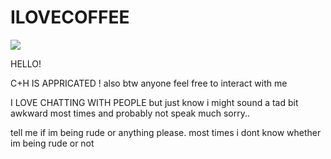 # ILOVECOFFEE
<img src="https://64.media.tumblr.com/025b35687e994dfdf1a1aa9543694842/4e88badd75e8455b-a4/s2048x3072/952453b6bc68af76b483a7a0c25ef4530d701920.pnj">

HELLO!


C+H IS APPRICATED ! also btw anyone feel free to interact with me 

I LOVE CHATTING WITH PEOPLE but just know i might sound a tad bit awkward most times and probably not speak much sorry..

tell me if im being rude or anything please. most times i dont know whether im being rude or not 




